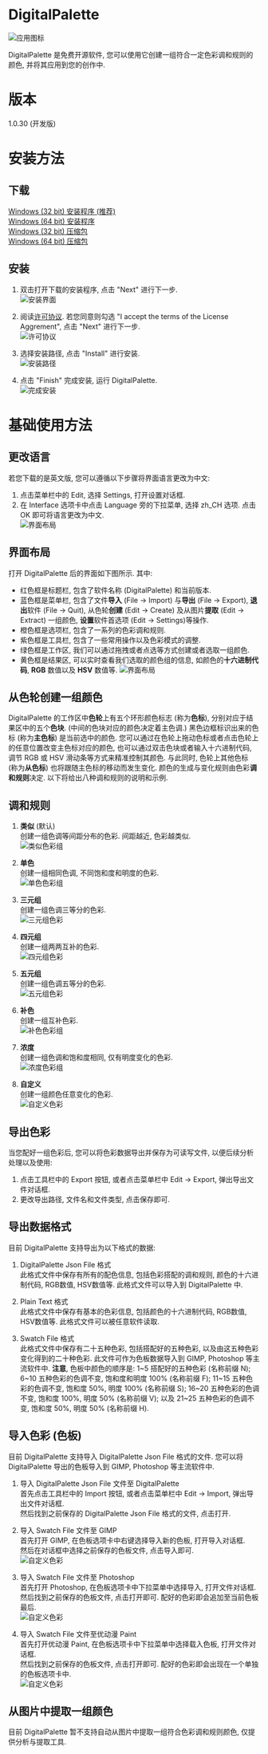 # DigitalPalette
![应用图标](../src/main/icons/full/icon_full_256.png)

DigitalPalette 是免费开源软件, 您可以使用它创建一组符合一定色彩调和规则的颜色, 并将其应用到您的创作中.

# 版本
1.0.30 (开发版)

# 安装方法
## 下载
[Windows (32 bit) 安装程序 (推荐)](Link)  
[Windows (64 bit) 安装程序](Link)  
[Windows (32 bit) 压缩包](Link)  
[Windows (64 bit) 压缩包](Link)  

## 安装
1. 双击打开下载的安装程序, 点击 "Next" 进行下一步.  
![安装界面](installation/0.png)

2. 阅读[许可协议](../LICENSE). 若您同意则勾选 "I accept the terms of the License Aggrement", 点击 "Next" 进行下一步.  
![许可协议](installation/1.png)

3. 选择安装路径, 点击 "Install" 进行安装.  
![安装路径](installation/2.png)

4. 点击 "Finish" 完成安装, 运行 DigitalPalette.  
![完成安装](installation/3.png)

# 基础使用方法
## 更改语言
若您下载的是英文版, 您可以遵循以下步骤将界面语言更改为中文:  
1. 点击菜单栏中的 Edit, 选择 Settings, 打开设置对话框.  
2. 在 Interface 选项卡中点击 Language 旁的下拉菜单, 选择 zh_CH 选项. 点击 OK 即可将语言更改为中文.  
![界面布局](usage/0.png)

## 界面布局
打开 DigitalPalette 后的界面如下图所示. 其中:  
* 红色框是标题栏, 包含了软件名称 (DigitalPalette) 和当前版本.
* 蓝色框是菜单栏, 包含了文件**导入** (File -> Import) 与**导出** (File -> Export), **退出**软件 (File -> Quit), 从色轮**创建** (Edit -> Create) 及从图片**提取** (Edit -> Extract) 一组颜色, **设置**软件首选项 (Edit -> Settings)等操作.
* 橙色框是选项栏, 包含了一系列的色彩调和规则.
* 紫色框是工具栏, 包含了一些常用操作以及色彩模式的调整.
* 绿色框是工作区, 我们可以通过拖拽或者点选等方式创建或者选取一组颜色.
* 黄色框是结果区, 可以实时查看我们选取的颜色组的信息, 如颜色的**十六进制代码**, **RGB** 数值以及 **HSV** 数值等.
![界面布局](usage/1.png)

## 从色轮创建一组颜色
DigitalPalette 的工作区中**色轮**上有五个环形颜色标志 (称为**色标**), 分别对应于结果区中的五个**色块**. (中间的色块对应的颜色决定着主色调.) 黑色边框标识出来的色标 (称为**主色标**) 是当前选中的颜色. 您可以通过在色轮上拖动色标或者点击色轮上的任意位置改变主色标对应的颜色, 也可以通过双击色块或者输入十六进制代码, 调节 RGB 或 HSV 滑动条等方式来精准控制其颜色. 与此同时, 色轮上其他色标 (称为**从色标**) 也将跟随主色标的移动而发生变化. 颜色的生成与变化规则由色彩**调和规则**决定. 以下将给出八种调和规则的说明和示例.

## 调和规则
1. **类似** (默认)  
创建一组色调等间距分布的色彩. 间距越近, 色彩越类似.  
![类似色彩组](usage/2.png)

2. **单色**  
创建一组相同色调, 不同饱和度和明度的色彩.  
![单色色彩组](usage/3.png)

3. **三元组**  
创建一组色调三等分的色彩.  
![三元组色彩](usage/4.png)

4. **四元组**  
创建一组两两互补的色彩.  
![四元组色彩](usage/5.png)

5. **五元组**  
创建一组色调五等分的色彩.  
![五元组色彩](usage/6.png)

6. **补色**  
创建一组互补色彩.  
![补色色彩组](usage/7.png)

7. **浓度**  
创建一组色调和饱和度相同, 仅有明度变化的色彩.  
![浓度色彩组](usage/8.png)

8. **自定义**  
创建一组颜色任意变化的色彩.  
![自定义色彩](usage/9.png)

## 导出色彩
当您配好一组色彩后, 您可以将色彩数据导出并保存为可读写文件, 以便后续分析处理以及使用:  
1. 点击工具栏中的 Export 按钮, 或者点击菜单栏中 Edit -> Export, 弹出导出文件对话框.  
2. 更改导出路径, 文件名和文件类型, 点击保存即可.

## 导出数据格式
目前 DigitalPalette 支持导出为以下格式的数据:
1. DigitalPalette Json File 格式  
此格式文件中保存有所有的配色信息, 包括色彩搭配的调和规则, 颜色的十六进制代码, RGB数值, HSV数值等. 此格式文件可以导入到 DigitalPalette 中.

2. Plain Text 格式  
此格式文件中保存有基本的色彩信息, 包括颜色的十六进制代码, RGB数值, HSV数值等. 此格式文件可以被任意软件读取.

3. Swatch File 格式  
此格式文件中保存有二十五种色彩, 包括搭配好的五种色彩, 以及由这五种色彩变化得到的二十种色彩. 此文件可作为色板数据导入到 GIMP, Photoshop 等主流软件中. **注意**, 色板中颜色的顺序是: 1~5 搭配好的五种色彩 (名称前缀 N); 6~10 五种色彩的色调不变, 饱和度和明度 100% (名称前缀 F); 11~15 五种色彩的色调不变, 饱和度 50%, 明度 100% (名称前缀 S); 16~20 五种色彩的色调不变, 饱和度 100%, 明度 50% (名称前缀 V); 以及 21~25 五种色彩的色调不变, 饱和度 50%, 明度 50% (名称前缀 H).

## 导入色彩 (色板)
目前 DigitalPalette 支持导入 DigitalPalette Json File 格式的文件. 您可以将 DigitalPalette 导出的色板导入到 GIMP, Photoshop 等主流软件中.
1. 导入 DigitalPalette Json File 文件至 DigitalPalette  
首先点击工具栏中的 Import 按钮, 或者点击菜单栏中 Edit -> Import, 弹出导出文件对话框.  
然后找到之前保存的 DigitalPalette Json File 格式的文件, 点击打开.

2. 导入 Swatch File 文件至 GIMP  
首先打开 GIMP, 在色板选项卡中右键选择导入新的色板, 打开导入对话框.  
然后在对话框中选择之前保存的色板文件, 点击导入即可.  
![自定义色彩](usage/10.png)

3. 导入 Swatch File 文件至 Photoshop  
首先打开 Photoshop, 在色板选项卡中下拉菜单中选择导入, 打开文件对话框.  
然后找到之前保存的色板文件, 点击打开即可. 配好的色彩即会追加至当前色板最后.  
![自定义色彩](usage/11.png)

3. 导入 Swatch File 文件至优动漫 Paint  
首先打开优动漫 Paint, 在色板选项卡中下拉菜单中选择载入色板, 打开文件对话框.  
然后找到之前保存的色板文件, 点击打开即可. 配好的色彩即会出现在一个单独的色板选项卡中.  
![自定义色彩](usage/12.png)

## 从图片中提取一组颜色
目前 DigitalPalette 暂不支持自动从图片中提取一组符合色彩调和规则颜色, 仅提供分析与提取工具.  

